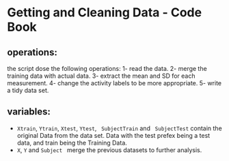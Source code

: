 # Getting and Cleaning Data - Code Book
## operations:
the script dose the following operations:
1- read the data.
2- merge the training data with actual data.
3- extract the mean and SD for each measurement.
4- change the activity labels to be more appropriate.
5- write a tidy data set.
## variables:
* `Xtrain`, `Ytrain`, `Xtest`, `Ytest`, ` SubjectTrain` and ` SubjectTest` contain the original Data from the data set.
Data with the test prefex being a test data, and train being the Training Data.
* `X`, `Y` and `Subject ` merge the previous datasets to further analysis.
